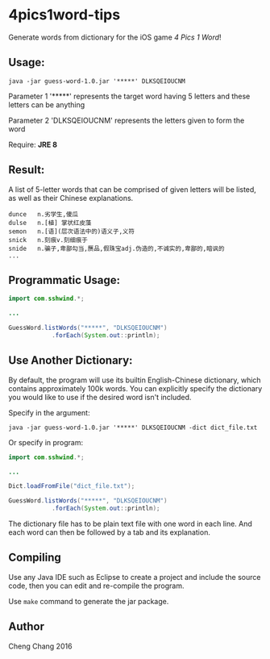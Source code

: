 # 4pics1word-tips

Generate words from dictionary for the iOS game *4 Pics 1 Word*!

## Usage:

`java -jar guess-word-1.0.jar '*****' DLKSQEIOUCNM`

Parameter 1 '*****' represents the target word having 5 letters and these letters can be anything

Parameter 2 'DLKSQEIOUCNM' represents the letters given to form the word

Require: **JRE 8**

## Result:

A list of 5-letter words that can be comprised of given letters will be listed, as well as their Chinese explanations. 

```
dunce	n.劣学生,傻瓜
dulse	n.[植] 掌状红皮藻
semon	n.[语](层次语法中的)语义子,义符
snick	n.刻痕v.刻细痕于
snide	n.骗子,卑鄙勾当,赝品,假珠宝adj.伪造的,不诚实的,卑鄙的,暗讽的
...
```

## Programmatic Usage:

```java
import com.sshwind.*;

...

GuessWord.listWords("*****", "DLKSQEIOUCNM")
			.forEach(System.out::println);
```

## Use Another Dictionary:

By default, the program will use its builtin English-Chinese dictionary, which contains approximately 100k words. You can explicitly specify the dictionary you would like to use if the desired word isn't included.

Specify in the argument:

`java -jar guess-word-1.0.jar '*****' DLKSQEIOUCNM -dict dict_file.txt`

Or specify in program:

```java
import com.sshwind.*;

...

Dict.loadFromFile("dict_file.txt");

GuessWord.listWords("*****", "DLKSQEIOUCNM")
			.forEach(System.out::println);
```

The dictionary file has to be plain text file with one word in each line. And each word can then be followed by a tab and its explanation.

## Compiling

Use any Java IDE such as Eclipse to create a project and include the source code, then you can edit and re-compile the program.

Use `make` command to generate the jar package.

## Author
Cheng Chang 2016

